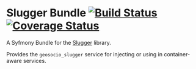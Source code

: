 # Slugger Bundle [![Build Status](https://travis-ci.org/geosocio/slugger-bundle.svg?branch=develop)](https://travis-ci.org/geosocio/slugger-bundle) [![Coverage Status](https://coveralls.io/repos/github/geosocio/slugger-bundle/badge.svg)](https://coveralls.io/github/geosocio/slugger-bundle)
A Syfmony Bundle for the [Slugger](https://github.com/geosocio/slugger) library.

Provides the `geosocio_slugger` service for injecting or using in
container-aware services.
